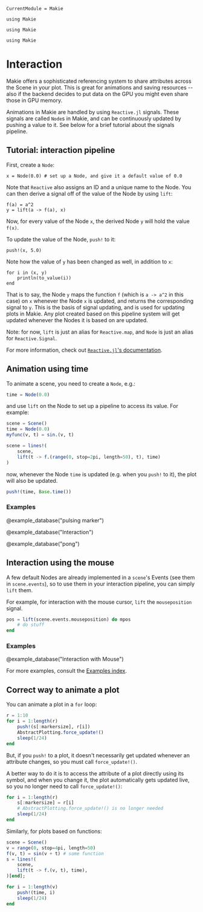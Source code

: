 ```@meta
CurrentModule = Makie
```

```@setup animation_tutorial
using Makie
```

```@setup time_animation
using Makie
```

```@setup mouse_animation
using Makie
```

# Interaction
Makie offers a sophisticated referencing system to share attributes across the Scene
in your plot. This is great for animations and saving resources -- also if the backend
decides to put data on the GPU you might even share those in GPU memory.

Animations in Makie are handled by using `Reactive.jl` signals.
These signals are called `Node`s in Makie, and can be continuously updated by pushing a value to it.
See below for a brief tutorial about the signals pipeline.

## Tutorial: interaction pipeline
First, create a `Node`:

```@example animation_tutorial
x = Node(0.0) # set up a Node, and give it a default value of 0.0
```

Note that `Reactive` also assigns an ID and a unique name to the Node.
You can then derive a signal off of the value of the Node by using `lift`:

```@example animation_tutorial
f(a) = a^2
y = lift(a -> f(a), x)
```

Now, for every value of the Node `x`, the derived Node `y` will hold the value `f(x)`.

To update the value of the Node, `push!` to it:

```@example animation_tutorial
push!(x, 5.0)
```

Note how the value of `y` has been changed as well, in addition to `x`:

```@example animation_tutorial
for i in (x, y)
    println(to_value(i))
end
```

That is to say, the Node `y` maps the function `f` (which is `a -> a^2` in this case) on `x` whenever the Node `x` is updated, and returns the corresponding signal to `y`.
This is the basis of signal updating, and is used for updating plots in Makie.
Any plot created based on this pipeline system will get updated whenever the Nodes it is based on are updated.

Note: for now, `lift` is just an alias for `Reactive.map`,
and `Node` is just an alias for `Reactive.Signal`.

For more information, check out [`Reactive.jl`'s documentation](https://juliagizmos.github.io/Reactive.jl/).

## Animation using time
To animate a scene, you need to create a `Node`, e.g.:

```julia
time = Node(0.0)
```

and use `lift` on the Node to set up a pipeline to access its value. For example:

```julia
scene = Scene()
time = Node(0.0)
myfunc(v, t) = sin.(v, t)

scene = lines!(
    scene,
    lift(t -> f.(range(0, stop=2pi, length=50), t), time)
)
```

now, whenever the Node `time` is updated (e.g. when you `push!` to it), the plot will also be updated.

```julia
push!(time, Base.time())
```


### Examples

@example_database("pulsing marker")

@example_database("Interaction")

@example_database("pong")

## Interaction using the mouse
A few default Nodes are already implemented in a `scene`'s Events (see them in `scene.events`), so to use them in your interaction pipeline, you can simply `lift` them.

For example, for interaction with the mouse cursor, `lift` the `mouseposition` signal.

```julia
pos = lift(scene.events.mouseposition) do mpos
    # do stuff
end
```

### Examples

@example_database("Interaction with Mouse")

For more examples, consult the [Examples index](@ref).


## Correct way to animate a plot
You can animate a plot in a `for` loop:

```julia
r = 1:10
for i = 1:length(r)
    push!(s[:markersize], r[i])
    AbstractPlotting.force_update!()
    sleep(1/24)
end
```

But, if you `push!` to a plot, it doesn't necessarily get updated whenever an attribute changes, so you must call `force_update!()`.

A better way to do it is to access the attribute of a plot directly using its symbol, and when you change it, the plot automatically gets updated live, so you no longer need to call `force_update!()`:

```julia
for i = 1:length(r)
    s[:markersize] = r[i]
    # AbstractPlotting.force_update!() is no longer needed
    sleep(1/24)
end
```

Similarly, for plots based on functions:

```julia
scene = Scene()
v = range(0, stop=4pi, length=50)
f(v, t) = sin(v + t) # some function
s = lines!(
    scene,
    lift(t -> f.(v, t), time),
)[end];

for i = 1:length(v)
    push!(time, i)
    sleep(1/24)
end
```
